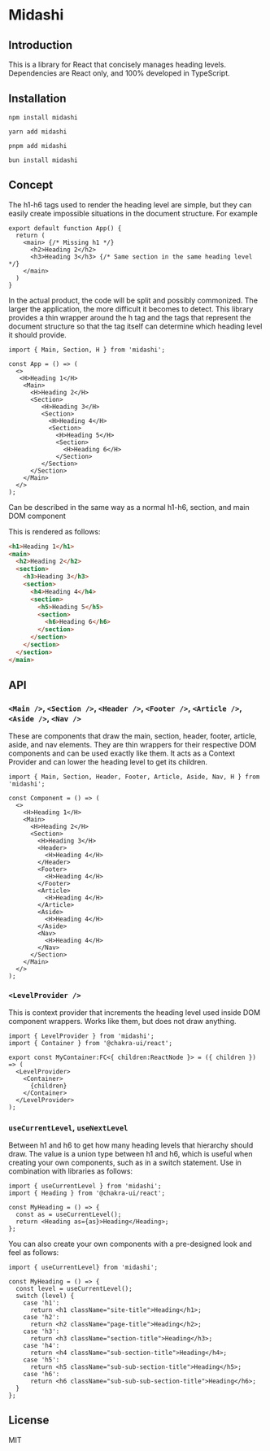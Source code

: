 # Midashi

## Introduction

This is a library for React that concisely manages heading levels.
Dependencies are React only, and 100% developed in TypeScript.

## Installation

```bash:npm
npm install midashi
```

```bash:yarn
yarn add midashi
```

```bash:pnpm
pnpm add midashi
```

```bash:bun
bun install midashi
```

## Concept

The h1-h6 tags used to render the heading level are simple, but they can easily create impossible situations in the document structure.
For example

```tsx
export default function App() {
  return (
    <main> {/* Missing h1 */}
      <h2>Heading 2</h2>
      <h3>Heading 3</h3> {/* Same section in the same heading level */}
    </main> 
  )
}

```

In the actual product, the code will be split and possibly commonized.
The larger the application, the more difficult it becomes to detect.
This library provides a thin wrapper around the h tag and the tags that represent the document structure so that the tag itself can determine which heading level it should provide.

```tsx:App.tsx
import { Main, Section, H } from 'midashi';

const App = () => (
  <>
   <H>Heading 1</H>
    <Main>
      <H>Heading 2</H>
      <Section>
         <H>Heading 3</H>
         <Section>
           <H>Heading 4</H>
           <Section>
             <H>Heading 5</H>
             <Section>
               <H>Heading 6</H>
             </Section>
         </Section>
      </Section>
    </Main>
  </>
);
```

Can be described in the same way as a normal h1-h6, section, and main DOM component

This is rendered as follows:

```html
<h1>Heading 1</h1>
<main>
  <h2>Heading 2</h2>
  <section>
    <h3>Heading 3</h3>
    <section>
      <h4>Heading 4</h4>
      <section>
        <h5>Heading 5</h5>
        <section>
          <h6>Heading 6</h6>
        </section>
      </section>
    </section>
  </section>
</main>
```

## API

### `<Main />`, `<Section />`, `<Header />`, `<Footer />`, `<Article />`, `<Aside />`, `<Nav />`

These are components that draw the main, section, header, footer, article, aside, and nav elements.
They are thin wrappers for their respective DOM components and can be used exactly like them.
It acts as a Context Provider and can lower the heading level to get its children.

```tsx
import { Main, Section, Header, Footer, Article, Aside, Nav, H } from 'midashi';

const Component = () => (
  <>
    <H>Heading 1</H>
    <Main>
      <H>Heading 2</H>
      <Section>
        <H>Heading 3</H>
        <Header>
          <H>Heading 4</H>
        </Header>
        <Footer>
          <H>Heading 4</H>
        </Footer>
        <Article>
          <H>Heading 4</H>
        </Article>
        <Aside>
          <H>Heading 4</H>
        </Aside>
        <Nav>
          <H>Heading 4</H>
        </Nav>
      </Section>
    </Main>
  </>
);
```

### `<LevelProvider />`

This is context provider that increments the heading level used inside DOM component wrappers.
Works like them, but does not draw anything.

```tsx
import { LevelProvider } from 'midashi';
import { Container } from '@chakra-ui/react';

export const MyContainer:FC<{ children:ReactNode }> = ({ children }) => (
  <LevelProvider>
    <Container>
      {children}
    </Container>
  </LevelProvider>
);
```

### `useCurrentLevel`, `useNextLevel`

Between h1 and h6 to get how many heading levels that hierarchy should draw.
The value is a union type between h1 and h6, which is useful when creating your own components, such as in a switch statement.
Use in combination with libraries as follows:

```tsx
import { useCurrentLevel } from 'midashi';
import { Heading } from '@chakra-ui/react';

const MyHeading = () => {
  const as = useCurrentLevel();
  return <Heading as={as}>Heading</Heading>;
};
```

You can also create your own components with a pre-designed look and feel as follows:

```tsx
import { useCurrentLevel} from 'midashi';

const MyHeading = () => {
  const level = useCurrentLevel();
  switch (level) {
    case 'h1':
      return <h1 className="site-title">Heading</h1>;
    case 'h2':
      return <h2 className="page-title">Heading</h2>;
    case 'h3':
      return <h3 className="section-title">Heading</h3>;
    case 'h4':
      return <h4 className="sub-section-title">Heading</h4>;
    case 'h5':
      return <h5 className="sub-sub-section-title">Heading</h5>;
    case 'h6':
      return <h6 className="sub-sub-sub-section-title">Heading</h6>;
  }
};
```

## License

MIT
